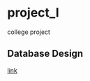 # project_I
college project


## Database Design 
[link](https://app.dbdesigner.net/designer/schema/500533)
